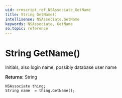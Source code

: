 ```yaml
---
uid: crmscript_ref_NSAssociate_GetName
title: String GetName()
intellisense: NSAssociate.GetName
keywords: NSAssociate, GetName
so.topic: reference
---
```


# String GetName()

Initials, also login name, possibly database user name

**Returns:** String

```crmscript
NSAssociate thing;
String name  = thing.GetName();
```

